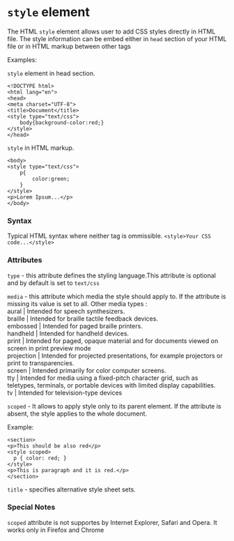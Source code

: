 # `style` element

The HTML `style` element allows user to add CSS styles directly in HTML file. The style information can  be embed  either in `head` section  of your HTML file or in HTML markup between other tags<br>

Examples: 

`style` element in head section.

	<!DOCTYPE html>
	<html lang="en">
	<head>
	<meta charset="UTF-8">
	<title>Document</title>
	<style type="text/css">
		body{background-color:red;}
	</style>
	</head>

`style` in HTML markup.

	<body>
	<style type="text/css">
		p{
			color:green;
		}
	</style>
	<p>Lorem Ipsum...</p>
	</body>

### Syntax

Typical HTML syntax where neither tag is ommissible. `<style>Your CSS code...</style>`

### Attributes

`type` - this attribute defines the styling language.This attribute is optional and by default is set to `text/css`

`media` - this attribute which media the style should apply to. If the attribute is missing its value is set to all. Other media types :<br>
aural | Intended for speech synthesizers.<br>
braille | Intended for braille tactile feedback devices.<br>
embossed | Intended for paged braille printers.<br>
handheld | Intended for handheld devices.<br>
print | Intended for paged, opaque material and for documents viewed on screen in print preview mode<br>
projection | Intended for projected presentations, for example projectors or print to transparencies.<br>
screen | Intended primarily for color computer screens.<br>
tty | Intended for media using a fixed-pitch character grid, such as teletypes, terminals, or portable devices with limited display capabilities.<br>
tv | Intended for television-type devices <br>

`scoped` - It allows to apply style only to its parent element. If  the attribute is absent, the style applies to the whole document.

Example:

 	<section>
	<p>This should be also red</p>
    <style scoped>
      p { color: red; }
    </style>
    <p>This is paragraph and it is red.</p>
  	</section>

`title` - specifies alternative style sheet sets.


### Special Notes

`scoped` attribute is not supportes by Internet Explorer, Safari and Opera. It works only in Firefox and Chrome


